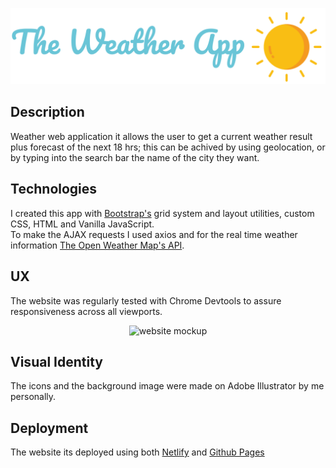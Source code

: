 <p align="center">
    <img src="images/title-20.png" alt="website mockup"=/>
</p>

## Description ##
Weather web application it allows the user to get a current weather result plus forecast of the next 18 hrs; this can be achived by using geolocation,
or by typing into the search bar the name of the city they want.&nbsp;  

## Technologies ##
I created this app with [Bootstrap's](https://getbootstrap.com//) grid system and layout utilities, custom CSS, HTML and Vanilla JavaScript.&nbsp;  
To make the AJAX requests I used axios and for the real time weather information [The Open Weather Map's API](https://openweathermap.org//).


## UX ##

The website was regularly tested with Chrome Devtools to assure responsiveness across all viewports.
<p align="center">
  <img src="images/mockup.png" alt="website mockup"=/>
</p>

## Visual Identity ##
The icons and the background image were made on Adobe Illustrator by me personally.

## Deployment ##
The website its deployed using both [Netlify](https://angry-gates-ade609.netlify.app/) and [Github Pages](https://mickie4.github.io/Weather-App-project/) 
